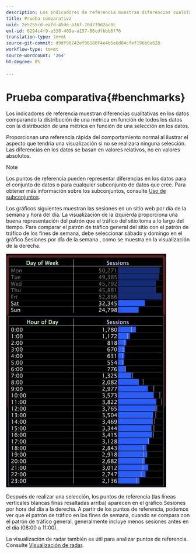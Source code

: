 ```yaml
---
description: Los indicadores de referencia muestran diferencias cualitativas en los datos comparando la distribución de una métrica en función de todos los datos con la distribución de una métrica en función de una selección en los datos.
title: Prueba comparativa
uuid: 2e5255cd-eafd-45de-a16f-70d719d2ac0c
exl-id: 6294c4f9-a338-409a-a157-86cdfbbb6f76
translation-type: tm+mt
source-git-commit: d9df90242ef96188f4e4b5e6d04cfef196b0a628
workflow-type: tm+mt
source-wordcount: '264'
ht-degree: 0%

---
```


# Prueba comparativa{#benchmarks}

Los indicadores de referencia muestran diferencias cualitativas en los datos comparando la distribución de una métrica en función de todos los datos con la distribución de una métrica en función de una selección en los datos.

Proporcionan una referencia rápida del comportamiento normal al ilustrar el aspecto que tendría una visualización si no se realizara ninguna selección. Las diferencias en los datos se basan en valores relativos, no en valores absolutos.

>[!NOTE]
>
>Los puntos de referencia pueden representar diferencias en los datos para el conjunto de datos o para cualquier subconjunto de datos que cree. Para obtener más información sobre los subconjuntos, consulte [Uso de subconjuntos](../../../home/c-get-started/c-vis/c-wk-subsets/c-wk-subsets.md#concept-43809322b6374d5cb2536630a13e943b).

Los gráficos siguientes muestran las sesiones en un sitio web por día de la semana y hora del día. La visualización de la izquierda proporciona una buena representación del patrón que el tráfico del sitio toma a lo largo del tiempo. Para comparar el patrón de tráfico general del sitio con el patrón de tráfico de los fines de semana, debe seleccionar sábado y domingo en el gráfico Sesiones por día de la semana , como se muestra en la visualización de la derecha.

![](assets/wsp_Custom_Benchmarks-Selection.png)

Después de realizar una selección, los puntos de referencia (las líneas verticales blancas finas resaltadas arriba) aparecen en el gráfico Sesiones por hora del día a la derecha. A partir de los puntos de referencia, podemos ver que el patrón de tráfico en los fines de semana, cuando se compara con el patrón de tráfico general, generalmente incluye menos sesiones antes en el día (08:00 a 11:00).

La visualización de radar también es útil para analizar puntos de referencia. Consulte [Visualización de radar](../../../home/c-get-started/c-analysis-vis/t-radar-vis.md#task-aeb2531e11ca48b597d5b0d704964dc8).
